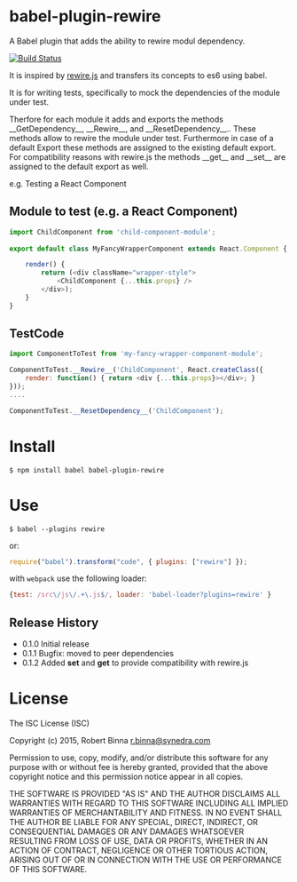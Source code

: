 # babel-plugin-rewire

A Babel plugin that adds the ability to rewire modul dependency.

[![Build Status](https://travis-ci.org/speedskater/babel-plugin-rewire.svg)](https://travis-ci.org/speedskater/babel-plugin-rewire)
 
It is inspired by [rewire.js](https://github.com/jhnns/rewire) and transfers its concepts to es6 using babel.

It is for writing tests, specifically to mock the dependencies of the module under test.

Therfore for each module it adds and exports the methods \_\_GetDependency\_\_, \_\_Rewire\_\_, and \_\_ResetDependency\_\_..
These methods allow to rewire the module under test. Furthermore in case of a default Export these methods are assigned to the existing default export. For compatibility reasons with rewire.js the methods \_\_get\_\_ and \_\_set\_\_ are assigned to the default export as well.

e.g. Testing a React Component

## Module to test (e.g. a React Component) 

```javascript
import ChildComponent from 'child-component-module';
 
export default class MyFancyWrapperComponent extends React.Component {

	render() {
		return (<div className="wrapper-style">
			<ChildComponent {...this.props} />
		</div>);
	}
}
```

## TestCode

```javascript
import ComponentToTest from 'my-fancy-wrapper-component-module';

ComponentToTest.__Rewire__('ChildComponent', React.createClass({
    render: function() { return <div {...this.props}></div>; }
}));
....

ComponentToTest.__ResetDependency__('ChildComponent');
```

# Install

```
$ npm install babel babel-plugin-rewire
```

# Use

```
$ babel --plugins rewire
```

or:

```javascript
require("babel").transform("code", { plugins: ["rewire"] });
```

with `webpack` use the following loader:

```javascript
{test: /src\/js\/.+\.js$/, loader: 'babel-loader?plugins=rewire' }
```

## Release History

* 0.1.0 Initial release
* 0.1.1 Bugfix: moved to peer dependencies
* 0.1.2 Added __set__ and __get__ to provide compatibility with rewire.js

# License

The ISC License (ISC)

Copyright (c) 2015, Robert Binna <r.binna@synedra.com>

Permission to use, copy, modify, and/or distribute this software for any
purpose with or without fee is hereby granted, provided that the above
copyright notice and this permission notice appear in all copies.

THE SOFTWARE IS PROVIDED "AS IS" AND THE AUTHOR DISCLAIMS ALL WARRANTIES
WITH REGARD TO THIS SOFTWARE INCLUDING ALL IMPLIED WARRANTIES OF
MERCHANTABILITY AND FITNESS. IN NO EVENT SHALL THE AUTHOR BE LIABLE FOR
ANY SPECIAL, DIRECT, INDIRECT, OR CONSEQUENTIAL DAMAGES OR ANY DAMAGES
WHATSOEVER RESULTING FROM LOSS OF USE, DATA OR PROFITS, WHETHER IN AN
ACTION OF CONTRACT, NEGLIGENCE OR OTHER TORTIOUS ACTION, ARISING OUT OF
OR IN CONNECTION WITH THE USE OR PERFORMANCE OF THIS SOFTWARE.
